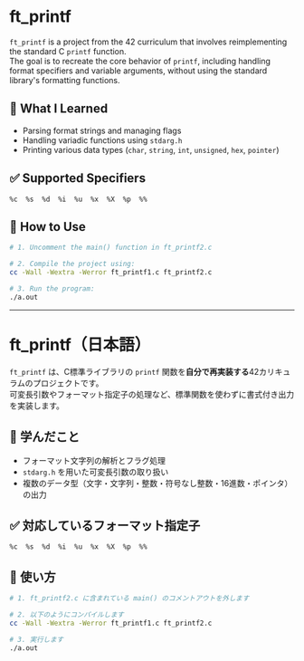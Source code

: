# ft_printf  

`ft_printf` is a project from the 42 curriculum that involves reimplementing the standard C `printf` function.  
The goal is to recreate the core behavior of `printf`, including handling format specifiers and variable arguments, without using the standard library's formatting functions.

## 🧠 What I Learned

- Parsing format strings and managing flags
- Handling variadic functions using `stdarg.h`
- Printing various data types (`char`, `string`, `int`, `unsigned`, `hex`, `pointer`)

## ✅ Supported Specifiers

```
%c  %s  %d  %i  %u  %x  %X  %p  %%
```

## 🧪 How to Use

```bash
# 1. Uncomment the main() function in ft_printf2.c

# 2. Compile the project using:
cc -Wall -Wextra -Werror ft_printf1.c ft_printf2.c

# 3. Run the program:
./a.out
```

---


# ft_printf（日本語）

`ft_printf` は、C標準ライブラリの `printf` 関数を**自分で再実装する**42カリキュラムのプロジェクトです。  
可変長引数やフォーマット指定子の処理など、標準関数を使わずに書式付き出力を実装します。

## 🧠 学んだこと

- フォーマット文字列の解析とフラグ処理
- `stdarg.h` を用いた可変長引数の取り扱い
- 複数のデータ型（文字・文字列・整数・符号なし整数・16進数・ポインタ）の出力

## ✅ 対応しているフォーマット指定子

```
%c  %s  %d  %i  %u  %x  %X  %p  %%
```

## 🧪 使い方

```bash
# 1. ft_printf2.c に含まれている main() のコメントアウトを外します

# 2. 以下のようにコンパイルします
cc -Wall -Wextra -Werror ft_printf1.c ft_printf2.c

# 3. 実行します
./a.out
```
